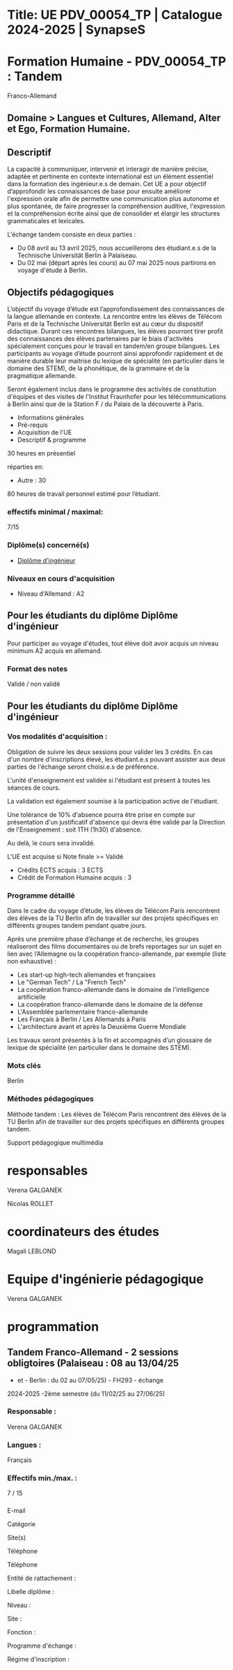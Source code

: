 # Title: UE PDV_00054_TP | Catalogue 2024-2025 | SynapseS

#  [ ](/catalogue/2024-2025) Formation Humaine \- PDV_00054_TP : Tandem
Franco-Allemand

## Domaine > Langues et Cultures, Allemand, Alter et Ego, Formation Humaine.

[](/images/image_ue_2024_PDV_00054_TP.png)

## Descriptif

La capacité à communiquer, intervenir et interagir de manière précise, adaptée
et pertinente en contexte international est un élément essentiel dans la
formation des ingénieur.e.s de demain. Cet UE a pour objectif d’approfondir
les connaissances de base pour ensuite améliorer l'expression orale afin de
permettre une communication plus autonome et plus spontanée, de faire
progresser la compréhension auditive, l'expression et la compréhension écrite
ainsi que de consolider et élargir les structures grammaticales et lexicales.

L'échange tandem consiste en deux parties :

  * Du 08 avril au 13 avril 2025, nous accueillerons des étudiant.e.s de la Technische Universität Berlin à Palaiseau.
  * Du 02 mai (départ après les cours) au 07 mai 2025 nous partirons en voyage d'étude à Berlin.

## Objectifs pédagogiques

L’objectif du voyage d’étude est l’approfondissement des connaissances de la
langue allemande en contexte. La rencontre entre les élèves de Télécom Paris
et de la Technische Universität Berlin est au cœur du dispositif didactique.
Durant ces rencontres bilangues, les élèves pourront tirer profit des
connaissances des élèves partenaires par le biais d'activités spécialement
conçues pour le travail en tandem/en groupe bilangues. Les participants au
voyage d’étude pourront ainsi approfondir rapidement et de manière durable
leur maitrise du lexique de spécialité (en particulier dans le domaine des
STEM), de la phonétique, de la grammaire et de la pragmatique allemande.

Seront également inclus dans le programme des activités de constitution
d'équipes et des visites de l'Institut Fraunhofer pour les télécommunications
à Berlin ainsi que de la Station F / du Palais de la découverte à Paris.

  * Informations générales
  * Pré-requis
  * Acquisition de l'UE
  * Descriptif & programme

30 heures en présentiel

réparties en:

  * Autre : 30

80 heures de travail personnel estimé pour l’étudiant.

### effectifs minimal / maximal:

7/15

### Diplôme(s) concerné(s)

  * [Diplôme d'ingénieur](/catalogue/2024-2025/diplome/4/ING-diplome-d-ingenieur)

### Niveaux en cours d'acquisition

  * Niveau d'Allemand : A2

## Pour les étudiants du diplôme Diplôme d'ingénieur

Pour participer au voyage d'études, tout élève doit avoir acquis un niveau
minimum A2 acquis en allemand.

### Format des notes

Validé / non validé

## Pour les étudiants du diplôme Diplôme d'ingénieur

### Vos modalités d'acquisition :

Obligation de suivre les deux sessions pour valider les 3 crédits. En cas d'un
nombre d'inscriptions élevé, les étudiant.e.s pouvant assister aux deux
parties de l'échange seront choisi.e.s de préférence.

L'unité d'enseignement est validée si l'étudiant est présent à toutes les
séances de cours.

La validation est également soumise à la participation active de l'étudiant.

  
Une tolérance de 10% d'absence pourra être prise en compte sur présentation
d'un justificatif d'absence qui devra être validé par la Direction de
l'Enseignement : soit 1TH (1h30) d'absence.

Au delà, le cours sera invalidé.

L'UE est acquise si Note finale >= Validé

  * Crédits ECTS acquis : 3 ECTS
  * Crédit de Formation Humaine acquis : 3

### Programme détaillé

Dans le cadre du voyage d’étude, les élèves de Télécom Paris rencontrent des
élèves de la TU Berlin afin de travailler sur des projets spécifiques en
différents groupes tandem pendant quatre jours.

Après une première phase d’échange et de recherche, les groupes réaliseront
des films documentaires ou de brefs reportages sur un sujet en lien avec
l’Allemagne ou la coopération franco-allemande, par exemple (liste non
exhaustive) :

  * Les start-up high-tech allemandes et françaises
  * Le "German Tech" / La "French Tech"
  * La coopération franco-allemande dans le domaine de l'intelligence artificielle
  * La coopération franco-allemande dans le domaine de la défense
  * L'Assemblée parlementaire franco-allemande
  * Les Français à Berlin / Les Allemands à Paris
  * L'architecture avant et après la Deuxième Guerre Mondiale

Les travaux seront présentés à la fin et accompagnés d’un glossaire de lexique
de spécialité (en particulier dans le domaine des STEM).

### Mots clés

Berlin

### Méthodes pédagogiques

Méthode tandem : Les élèves de Télécom Paris rencontrent des élèves de la TU
Berlin afin de travailler sur des projets spécifiques en différents groupes
tandem.

Support pédagogique multimédia

# responsables

Verena GALGANEK

Nicolas ROLLET

# coordinateurs des études

Magali LEBLOND

# Equipe d'ingénierie pédagogique

Verena GALGANEK

# programmation

## Tandem Franco-Allemand - 2 sessions obligtoires (Palaiseau : 08 au 13/04/25
- et - Berlin : du 02 au 07/05/25) - FH293 - échange

2024-2025 -2ème semestre (du 11/02/25 au 27/06/25)

### Responsable :

Verena GALGANEK

### Langues :

Français

### Effectifs min./max. :

7 / 15

###

E-mail

Catégorie

Site(s)

Téléphone

Téléphone

Entité de rattachement :

Libelle diplôme :

Niveau :

Site :

Fonction :

Programme d'échange :

Régime d'inscription :

